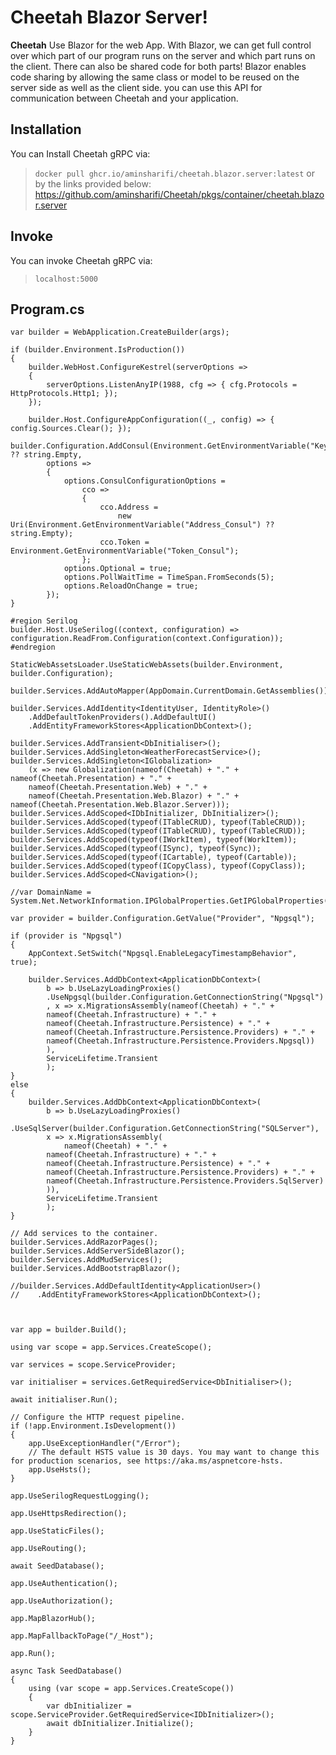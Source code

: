 
# Cheetah Blazor Server!

**Cheetah** Use Blazor for the web App.
With Blazor, we can get full control over which part of our program runs on the server and which part runs on the client. There can also be shared code for both parts! Blazor enables code sharing by allowing the same class or model to be reused on the server side as well as the client side.
you can use this API for communication between Cheetah and your application.

## Installation
You can Install Cheetah gRPC via:
> `docker pull ghcr.io/aminsharifi/cheetah.blazor.server:latest`
or by the links provided below:
https://github.com/aminsharifi/Cheetah/pkgs/container/cheetah.blazor.server

## Invoke
You can invoke Cheetah gRPC via:
> `localhost:5000`


## Program.cs

    var builder = WebApplication.CreateBuilder(args);
    
    if (builder.Environment.IsProduction())
    {
        builder.WebHost.ConfigureKestrel(serverOptions =>
        {
            serverOptions.ListenAnyIP(1988, cfg => { cfg.Protocols = HttpProtocols.Http1; });
        });
    
        builder.Host.ConfigureAppConfiguration((_, config) => { config.Sources.Clear(); });
        builder.Configuration.AddConsul(Environment.GetEnvironmentVariable("Key_Consul") ?? string.Empty,
            options =>
            {
                options.ConsulConfigurationOptions =
                    cco =>
                    {
                        cco.Address =
                            new Uri(Environment.GetEnvironmentVariable("Address_Consul") ?? string.Empty);
                        cco.Token = Environment.GetEnvironmentVariable("Token_Consul");
                    };
                options.Optional = true;
                options.PollWaitTime = TimeSpan.FromSeconds(5);
                options.ReloadOnChange = true;
            });
    }
    
    #region Serilog
    builder.Host.UseSerilog((context, configuration) => configuration.ReadFrom.Configuration(context.Configuration));
    #endregion
    
    StaticWebAssetsLoader.UseStaticWebAssets(builder.Environment, builder.Configuration);
    
    builder.Services.AddAutoMapper(AppDomain.CurrentDomain.GetAssemblies());
    
    builder.Services.AddIdentity<IdentityUser, IdentityRole>()
        .AddDefaultTokenProviders().AddDefaultUI()
        .AddEntityFrameworkStores<ApplicationDbContext>();
    
    builder.Services.AddTransient<DbInitialiser>();
    builder.Services.AddSingleton<WeatherForecastService>();
    builder.Services.AddSingleton<IGlobalization>
        (x => new Globalization(nameof(Cheetah) + "." + nameof(Cheetah.Presentation) + "." +
        nameof(Cheetah.Presentation.Web) + "." +
        nameof(Cheetah.Presentation.Web.Blazor) + "." + nameof(Cheetah.Presentation.Web.Blazor.Server)));
    builder.Services.AddScoped<IDbInitializer, DbInitializer>();
    builder.Services.AddScoped(typeof(ITableCRUD), typeof(TableCRUD));
    builder.Services.AddScoped(typeof(ITableCRUD), typeof(TableCRUD));
    builder.Services.AddScoped(typeof(IWorkItem), typeof(WorkItem));
    builder.Services.AddScoped(typeof(ISync), typeof(Sync));
    builder.Services.AddScoped(typeof(ICartable), typeof(Cartable));
    builder.Services.AddScoped(typeof(ICopyClass), typeof(CopyClass));
    builder.Services.AddScoped<CNavigation>();
    
    //var DomainName = System.Net.NetworkInformation.IPGlobalProperties.GetIPGlobalProperties().DomainName;
    
    var provider = builder.Configuration.GetValue("Provider", "Npgsql");
    
    if (provider is "Npgsql")
    {
        AppContext.SetSwitch("Npgsql.EnableLegacyTimestampBehavior", true);
    
        builder.Services.AddDbContext<ApplicationDbContext>(
            b => b.UseLazyLoadingProxies()
            .UseNpgsql(builder.Configuration.GetConnectionString("Npgsql")
            , x => x.MigrationsAssembly(nameof(Cheetah) + "." +
            nameof(Cheetah.Infrastructure) + "." +
            nameof(Cheetah.Infrastructure.Persistence) + "." +
            nameof(Cheetah.Infrastructure.Persistence.Providers) + "." +
            nameof(Cheetah.Infrastructure.Persistence.Providers.Npgsql))
            ),
            ServiceLifetime.Transient
            );
    }
    else
    {
        builder.Services.AddDbContext<ApplicationDbContext>(
            b => b.UseLazyLoadingProxies()
            .UseSqlServer(builder.Configuration.GetConnectionString("SQLServer"),
            x => x.MigrationsAssembly(
                nameof(Cheetah) + "." +
            nameof(Cheetah.Infrastructure) + "." +
            nameof(Cheetah.Infrastructure.Persistence) + "." +
            nameof(Cheetah.Infrastructure.Persistence.Providers) + "." +
            nameof(Cheetah.Infrastructure.Persistence.Providers.SqlServer)
            )),
            ServiceLifetime.Transient
            );
    }
    
    // Add services to the container.
    builder.Services.AddRazorPages();
    builder.Services.AddServerSideBlazor();
    builder.Services.AddMudServices();
    builder.Services.AddBootstrapBlazor();
    
    //builder.Services.AddDefaultIdentity<ApplicationUser>()
    //    .AddEntityFrameworkStores<ApplicationDbContext>();
    
    
    
    var app = builder.Build();
    
    using var scope = app.Services.CreateScope();
    
    var services = scope.ServiceProvider;
    
    var initialiser = services.GetRequiredService<DbInitialiser>();
    
    await initialiser.Run();
    
    // Configure the HTTP request pipeline.
    if (!app.Environment.IsDevelopment())
    {
        app.UseExceptionHandler("/Error");
        // The default HSTS value is 30 days. You may want to change this for production scenarios, see https://aka.ms/aspnetcore-hsts.
        app.UseHsts();
    }
    
    app.UseSerilogRequestLogging();
    
    app.UseHttpsRedirection();
    
    app.UseStaticFiles();
    
    app.UseRouting();
    
    await SeedDatabase();
    
    app.UseAuthentication();
    
    app.UseAuthorization();
    
    app.MapBlazorHub();
    
    app.MapFallbackToPage("/_Host");
    
    app.Run();
    
    async Task SeedDatabase()
    {
        using (var scope = app.Services.CreateScope())
        {
            var dbInitializer = scope.ServiceProvider.GetRequiredService<IDbInitializer>();
            await dbInitializer.Initialize();
        }
    }
